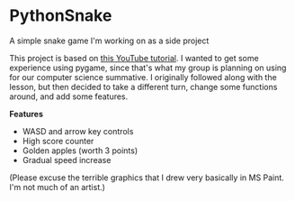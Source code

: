 # PythonSnake
A simple snake game I'm working on as a side project

This project is based on [this YouTube tutorial](https://www.youtube.com/watch?v=K5F-aGDIYaM&list=PL6gx4Cwl9DGAjkwJocj7vlc_mFU-4wXJq).
I wanted to get some experience using pygame, since that's what my group is planning on using for our computer science summative. 
I originally followed along with the lesson, but then decided to take a different turn, change some functions around, and add some features.

__Features__
+ WASD and arrow key controls
+ High score counter
+ Golden apples (worth 3 points)
+ Gradual speed increase 

(Please excuse the terrible graphics that I drew very basically in MS Paint. I'm not much of an artist.)
